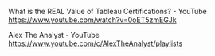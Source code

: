 What is the REAL Value of Tableau Certifications? - YouTube
https://www.youtube.com/watch?v=0oET5zmEGJk 

Alex The Analyst - YouTube
https://www.youtube.com/c/AlexTheAnalyst/playlists 

